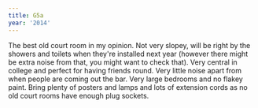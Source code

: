 ```yaml
---
title: G5a
year: '2014'
---
```


The best old court room in my opinion. Not very slopey, will be right by the showers and toilets when they're installed next year (however there might be extra noise from that, you might want to check that). Very central in college and perfect for having friends round. Very little noise apart from when people are coming out the bar. Very large bedrooms and no flakey paint. Bring plenty of posters and lamps and lots of extension cords as no old court rooms have enough plug sockets.